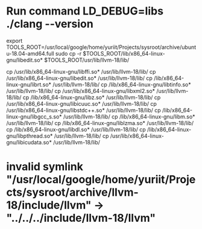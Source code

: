 
# Run command LD_DEBUG=libs ./clang --version

export TOOLS_ROOT=/usr/local/google/home/yuriit/Projects/sysroot/archive/ubuntu-18.04-amd64.full
sudo cp -r $TOOLS_ROOT/lib/x86_64-linux-gnu/libedit.so* $TOOLS_ROOT/usr/lib/llvm-18/lib/

cp /usr/lib/x86_64-linux-gnu/libffi.so* /usr/lib/llvm-18/lib/
cp /usr/lib/x86_64-linux-gnu/libedit.so* /usr/lib/llvm-18/lib/
cp /lib/x86_64-linux-gnu/librt.so* /usr/lib/llvm-18/lib/
cp /lib/x86_64-linux-gnu/libtinfo.so* /usr/lib/llvm-18/lib/
cp /usr/lib/x86_64-linux-gnu/libxml2.so* /usr/lib/llvm-18/lib/
cp /lib/x86_64-linux-gnu/libz.so* /usr/lib/llvm-18/lib/
cp /usr/lib/x86_64-linux-gnu/libicuuc.so* /usr/lib/llvm-18/lib/
cp /usr/lib/x86_64-linux-gnu/libstdc++.so* /usr/lib/llvm-18/lib/
cp /lib/x86_64-linux-gnu/libgcc_s.so* /usr/lib/llvm-18/lib/
cp /lib/x86_64-linux-gnu/libm.so* /usr/lib/llvm-18/lib/
cp /lib/x86_64-linux-gnu/liblzma.so* /usr/lib/llvm-18/lib/
cp /lib/x86_64-linux-gnu/libdl.so* /usr/lib/llvm-18/lib/
cp /lib/x86_64-linux-gnu/libpthread.so* /usr/lib/llvm-18/lib/
cp /usr/lib/x86_64-linux-gnu/libicudata.so* /usr/lib/llvm-18/lib/

# invalid symlink "/usr/local/google/home/yuriit/Projects/sysroot/archive/llvm-18/include/llvm" -> "../../../include/llvm-18/llvm"